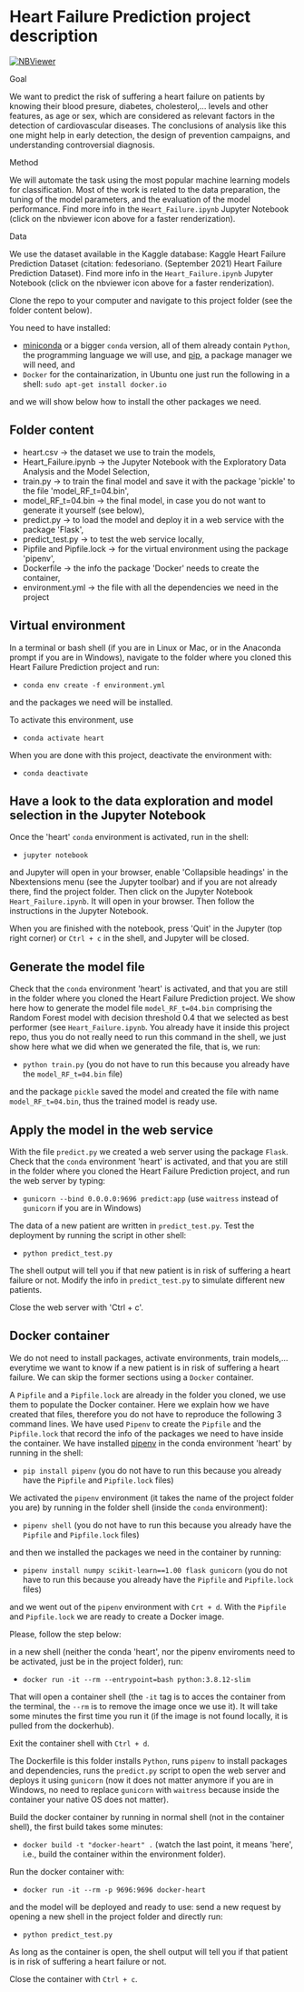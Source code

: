 # Heart Failure Prediction project description 
 
[![NBViewer](https://raw.githubusercontent.com/jupyter/design/master/logos/Badges/nbviewer_badge.svg)](https://nbviewer.org/github/MMdeCastro/ml-zoomcamp/blob/main/S14_Third_Project/Heart_Failure.ipynb)

Goal

We want to predict the risk of suffering a heart failure on patients by knowing their blood presure, diabetes, cholesterol,... levels and other features, as age or sex, which are considered as relevant factors in the detection of cardiovascular diseases. The conclusions of analysis like this one might help in early detection, the design of prevention campaigns, and understanding controversial diagnosis.

Method

We will automate the task using the most popular machine learning models for classification. Most of the work is related to the data preparation, the tuning of the model parameters, and the evaluation of the model performance. Find more info in the `Heart_Failure.ipynb` Jupyter Notebook (click on the nbviewer icon above for a faster renderization).

Data

We use the dataset available in the Kaggle database: Kaggle Heart Failure Prediction Dataset (citation: fedesoriano. (September 2021) Heart Failure Prediction Dataset). Find more info in the `Heart_Failure.ipynb` Jupyter Notebook (click on the nbviewer icon above for a faster renderization).

Clone the repo to your computer and navigate to this project folder (see the folder content below). 

You need to have installed:
+ [miniconda](https://docs.conda.io/en/latest/miniconda.html) or a bigger `conda` version, all of them already contain `Python`, the programming language we will use, and [pip](https://pip.pypa.io/en/stable/installation/), a package manager we will need, and
+ `Docker` for the containarization, in Ubuntu one just run the following in a shell: `sudo apt-get install docker.io`

and we will show below how to install the other packages we need.

## Folder content 

<ul>
<li> heart.csv -> the dataset we use to train the models,</li>
<li> Heart_Failure.ipynb -> the Jupyter Notebook with the Exploratory Data Analysis and the Model Selection, </li>
<li> train.py -> to train the final model and save it with the package 'pickle' to the file 'model_RF_t=04.bin',</li>
<li> model_RF_t=04.bin -> the final model, in case you do not want to generate it yourself (see below),</li>
<li> predict.py -> to load the model and deploy it in a web service with the package 'Flask',</li>
<li> predict_test.py -> to test the web service locally, </li>
<li> Pipfile and Pipfile.lock -> for the virtual environment using the package 'pipenv',</li>
<li> Dockerfile -> the info the package 'Docker' needs to create the container,</li>
<li> environment.yml -> the file with all the dependencies we need in the project </li>
</ul>


## Virtual environment 

In a terminal or bash shell (if you are in Linux or Mac, or in the Anaconda prompt if you are in Windows), navigate to the folder where you cloned this Heart Failure Prediction project and run:

+ `conda env create -f environment.yml`

and the packages we need will be installed.

To activate this environment, use

+ `conda activate heart`

When you are done with this project, deactivate the environment with:

+ `conda deactivate`

## Have a look to the data exploration and model selection in the Jupyter Notebook

Once the 'heart' `conda` environment is activated, run in the shell:

+ `jupyter notebook` 

and Jupyter will open in your browser, enable 'Collapsible headings' in the Nbextensions menu (see the Jupyter toolbar) and if you are not already there, find the project folder. Then click on the Jupyter Notebook `Heart_Failure.ipynb`. It will open in your browser. Then follow the instructions in the Jupyter Notebook. 

When you are finished with the notebook, press 'Quit' in the Jupyter (top right corner) or `Ctrl + c` in the shell, and Jupyter will be closed.

## Generate the model file

Check that the `conda` environment 'heart' is activated, and that you are still in the folder where you cloned the Heart Failure Prediction project. We show here how to generate the model file `model_RF_t=04.bin` comprising the Random Forest model with decision threshold 0.4 that we selected as best performer (see `Heart_Failure.ipynb`. You already have it inside this project repo, thus you do not really need to run this command in the shell, we just show here what we did when we generated the file, that is, we run:

+ `python train.py` (you do not have to run this because you already have the `model_RF_t=04.bin` file)

and the package `pickle` saved the model and created the file with name `model_RF_t=04.bin`, thus the trained model is ready use.

## Apply the model in the web service

With the file `predict.py` we created a web server using the package `Flask`. Check that the `conda` environment 'heart' is activated, and that you are still in the folder where you cloned the Heart Failure Prediction project, and run the web server by typing:

+ `gunicorn --bind 0.0.0.0:9696 predict:app` (use `waitress` instead of `gunicorn` if you are in Windows)

The data of a new patient are written in `predict_test.py`. Test the deployment by running the script in other shell: 

+ `python predict_test.py` 

The shell output will tell you if that new patient is in risk of suffering a heart failure or not. Modify the info in `predict_test.py` to simulate different new patients.

Close the web server with 'Ctrl + c'.

## Docker container

We do not need to install packages, activate environments, train models,... everytime we want to know if a new patient is in risk of suffering a heart failure. We can skip the former sections using a `Docker` container. 

A `Pipfile` and a `Pipfile.lock` are already in the folder you cloned, we use them to populate the Docker container. Here we explain how we have created that files, therefore you do not have to reproduce the following 3 command lines. We have used `Pipenv` to create the `Pipfile` and the `Pipfile.lock` that record the info of the packages we need to have inside the container. We have installed [pipenv](https://pypi.org/project/pipenv/) in the conda environment 'heart' by running in the shell:

+ `pip install pipenv` (you do not have to run this because you already have the `Pipfile` and `Pipfile.lock` files)

We activated the `pipenv` environment (it takes the name of the project folder you are) by running in the folder shell (inside the `conda` environment):

+ `pipenv shell` (you do not have to run this because you already have the `Pipfile` and `Pipfile.lock` files)

and then we installed the packages we need in the container by running:

+ `pipenv install numpy scikit-learn==1.00 flask gunicorn` (you do not have to run this because you already have the `Pipfile` and `Pipfile.lock` files)

and we went out of the `pipenv` environment with `Crt + d`. With the `Pipfile` and `Pipfile.lock` we are ready to create a Docker image. 

Please, follow the step below:

in a new shell (neither the conda 'heart', nor the pipenv enviroments need to be activated, just be in the project folder), run:

+ `docker run -it --rm --entrypoint=bash python:3.8.12-slim`

That will open a container shell (the `-it` tag is to acces the container from the terminal, the `--rm` is to remove the image once we use it). It will take some minutes the first time you run it (if the image is not found locally, it is pulled from the dockerhub). 

Exit the container shell with `Ctrl + d`.

The Dockerfile is this folder installs `Python`, runs `pipenv` to install packages and dependencies, runs the `predict.py` script to open the web server and deploys it using `gunicorn` (now it does not matter anymore if you are in Windows, no need to replace `gunicorn` with `waitress` because inside the container your native OS does not matter).

Build the docker container by running in normal shell (not in the container shell), the first build takes some minutes: 

+ `docker build -t "docker-heart" .` (watch the last point, it means 'here', i.e., build the container within the environment folder). 

Run the docker container with: 

+ `docker run -it --rm -p 9696:9696 docker-heart` 

and the model will be deployed and ready to use: send a new request by opening a new shell in the project folder and directly run:

+ `python predict_test.py`

As long as the container is open, the shell output will tell you if that patient is in risk of suffering a heart failure or not.

Close the container with `Ctrl + c`.
